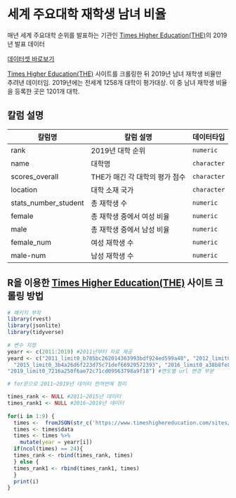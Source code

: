 
<!-- README.md is generated from README.Rmd. Please edit that file -->

# 세계 주요대학 재학생 남녀 비율 
 
매년 세계 주요대학 순위를 발표하는 기관인 [Times Higher Education(THE)](www.timeshighereducation.com/)의 2019년 발표 데이터

[데이터셋 바로보기](https://github.com/taltal-ddj/taltal/blob/master/taltal_raw/education_univ_mf/times_2019.csv)
 
[Times Higher Education(THE)](www.timeshighereducation.com/) 사이트를 크롤링한 뒤 2019년 남녀 재학생 비율만 추려낸 데이터임. 
2019년에는 전세계 1258개 대학이 평가대상. 이 중 남녀 재학생 비율을 등록한 곳은 1201개 대학. 

## 칼럼 설명

| 칼럼명            | 칼럼 설명                  | 데이터타입     |
| --------------- | ------------------------- | ----------- |
| rank        | 2019년 대학 순위                    | `numeric` |
| name            | 대학명                     | `character` |
| scores_overall   | THE가 매긴 각 대학의 평가 점수 | `character` |
| location              | 대학 소재 국가 | `character` |
| stats_number_student              | 총 재학생 수 | `numeric` |
| female              | 총 재학생 중에서 여성 비율 | `numeric` |
| male          | 총 재학생 중에서 남성 비율 | `numeric` |
| female_num              | 여성 재학생 수 | `numeric` |
| male-num          | 남성 재학생 수| `numeric` |

## R을 이용한 [Times Higher Education(THE)](www.timeshighereducation.com/) 사이트 크롤링 방법

``` r
# 패키지 부착  
library(rvest)   
library(jsonlite)  
library(tidyverse)  
   
# 변수 지정     
yearr <- c(2011:2019) #2011년부터 자료 제공   
yeard <- c("2011_limit0_b785bc262014363993bdf924ed599a48", "2012_limit0_b9022e9cb52708af885d5be4112a63c3",   "2013_limit0_2bf875968612fc31d2fd99a6a1de12ef", "2014_limit0_516ea1cc0aba275ce8f6e1f7f8cc7014",  
  "2015_limit0_3b4a26d6f223d75c71def66929572393", "2016_limit0_a38b8fe86b742996f9ea3df4b4ca09f3",   "2017_limit0_94aa8e595206a1cd1284e2808330a79c", "2018_limit0_369a9045a203e176392b9fb8f8c1cb2a",  
"2019_limit0_7216a250f6ae72c71cd09563798a9f18") #연도별 url 변경 부분

# for문으로 2011~2019년 데이터 한꺼번에 정리  

times_rank <- NULL #2011~2015년 데이터   
times_rank1 <- NULL #2016~2019년 데이터  
   
for(i in 1:9) {  
  times <-  fromJSON(str_c('https://www.timeshighereducation.com/sites/default/files/the_data_rankings/world_university_rankings_', yeard[i], '.json'))  
  times <- times$data  
  times <- times %>%   
    mutate(year = yearr[i])  
  if(ncol(times) == 24){  
  times_rank <- rbind(times_rank, times)  
  } else {  
  times_rank1 <- rbind(times_rank1, times)  
  }  
  print(i)  
}  

